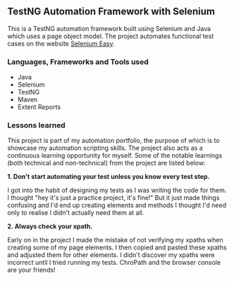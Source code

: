 ## TestNG Automation Framework with Selenium

This is a TestNG automation framework built using Selenium and Java which uses a page object model. The project automates functional test cases on the website [Selenium Easy](https://demo.seleniumeasy.com/).

### Languages, Frameworks and Tools used

- Java
- Selenium
- TestNG
- Maven
- Extent Reports


### Lessons learned

This project is part of my automation portfolio, the purpose of which is to showcase my automation scripting skills. 
The project also acts as a continuous learning opportunity for myself. Some of the notable learnings (both 
technical and non-technical) from the project are listed below: 

**1. Don't start automating your test unless you know every test step.**
   
I got into the habit of designing my tests as I 
   was writing the code for them. 
   I thought 
   "hey it's 
   just a practice project, it's fine!" But it just made things confusing and I'd end up creating elements and 
   methods I 
   thought 
   I'd 
   need 
   only to realise I didn't actually need them at all. 

**2. Always check your xpath.**
   
Early on in the project I made the mistake of not verifying my xpaths when creating some of my 
   page elements. I then copied and pasted these xpaths and adjusted them for other elements. I didn't discover my 
   xpaths were incorrect until I tried running my tests. ChroPath and the browser console are your friends!
